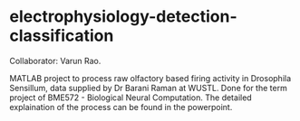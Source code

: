 # electrophysiology-detection-classification

Collaborator: Varun Rao.

MATLAB project to process raw olfactory based firing activity in Drosophila Sensillum, data supplied by Dr Barani Raman at WUSTL. Done for the term project of BME572 - Biological Neural Computation. The detailed explaination of the process can be found in the powerpoint.
